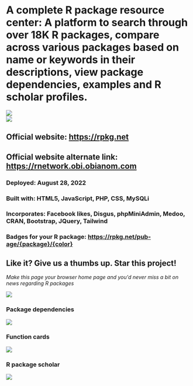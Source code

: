 # A complete R package resource center: A platform to search through over 18K R packages, compare across various packages based on name or keywords in their descriptions, view package dependencies, examples and R scholar profiles.

![](https://rpkg.net/assets/logo2.png)  
![](https://rpkg.net/assets/logo3.webp)

## Official website: https://rpkg.net
## Official website alternate link: https://rnetwork.obi.obianom.com
### Deployed: August 28, 2022
### Built with: HTML5, JavaScript, PHP, CSS, MySQLi
### Incorporates: Facebook likes, Disgus, phpMiniAdmin, Medoo, CRAN, Bootstrap, JQuery, Tailwind

### Badges for your R package: https://rpkg.net/pub-age/{package}/{color}

## Like it? Give us a thumbs up. Star this project!

_Make this page your browser home page and you'd never miss a bit on news regarding R packages_

![](https://rnetwork.obi.obianom.com/assets/rnetwork-2.png)

### Package dependencies
![](https://depends.rpkg.net/assets/rpackagedependency2.gif)

### Function cards
![](https://cards.rpkg.net/assets/function-card.png)

### R package scholar
![](https://scholar.rpkg.net/assets/SCHOLAR-RPKG.png)
